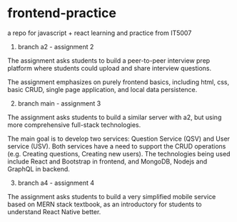 # frontend-practice

a repo for javascript + react learning and practice from IT5007

1. branch a2 - assignment 2

The assignment asks students to build a peer-to-peer interview prep platform where students could upload and share interview questions. 

The assignment emphasizes on purely frontend basics, including html, css, basic CRUD, single page application, and local data persistence.

2. branch main - assignment 3

The assignment asks students to build a similar server with a2, but using more comprehensive full-stack technologies. 

The main goal is to develop two services: Question Service (QSV) and User service (USV). Both services have a need to support the CRUD operations (e.g. Creating questions, Creating new users). The technologies being used include React and Bootstrap in frontend, and MongoDB, Nodejs and GraphQL in backend. 

3. branch a4 - assignment 4

The assignment asks students to build a very simplified mobile service based on MERN stack textbook, as an introductory for students to understand React Native better. 
